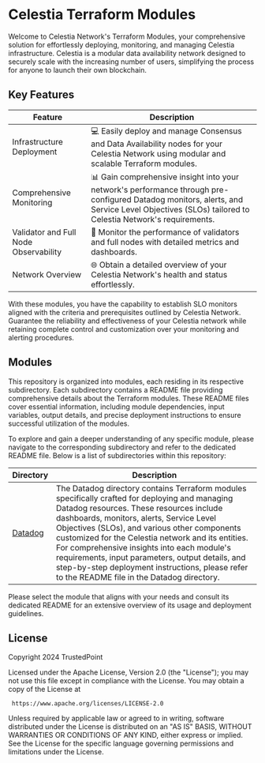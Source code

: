 # Celestia Terraform Modules

Welcome to Celestia Network's Terraform Modules, your comprehensive solution for effortlessly deploying, monitoring, and managing Celestia infrastructure. Celestia is a modular data availability network designed to securely scale with the increasing number of users, simplifying the process for anyone to launch their own blockchain.

## Key Features

| Feature                               | Description                                                                                                                                                                                  |
| ------------------------------------- | -------------------------------------------------------------------------------------------------------------------------------------------------------------------------------------------- |
| Infrastructure Deployment             | 💻 Easily deploy and manage Consensus and Data Availability nodes for your Celestia Network using modular and scalable Terraform modules.                                                       |
| Comprehensive Monitoring              | 📊 Gain comprehensive insight into your network's performance through pre-configured Datadog monitors, alerts, and Service Level Objectives (SLOs) tailored to Celestia Network's requirements. |
| Validator and Full Node Observability | 👀 Monitor the performance of validators and full nodes with detailed metrics and dashboards.                                                                                                   |
| Network Overview                      | 🌐 Obtain a detailed overview of your Celestia Network's health and status effortlessly.                                                                                                        |

With these modules, you have the capability to establish SLO monitors aligned with the criteria and prerequisites outlined by Celestia Network. Guarantee the reliability and effectiveness of your Celestia network while retaining complete control and customization over your monitoring and alerting procedures.

## Modules

This repository is organized into modules, each residing in its respective subdirectory. Each subdirectory contains a README file providing comprehensive details about the Terraform modules. These README files cover essential information, including module dependencies, input variables, output details, and precise deployment instructions to ensure successful utilization of the modules.

To explore and gain a deeper understanding of any specific module, please navigate to the corresponding subdirectory and refer to the dedicated README file. Below is a list of subdirectories within this repository:

| Directory             | Description                                                                                                                                                                                                                                                                                                                                                                                                                                                                                     |
| --------------------- | ----------------------------------------------------------------------------------------------------------------------------------------------------------------------------------------------------------------------------------------------------------------------------------------------------------------------------------------------------------------------------------------------------------------------------------------------------------------------------------------------- |
| [Datadog](./datadog/) | The Datadog directory contains Terraform modules specifically crafted for deploying and managing Datadog resources. These resources include dashboards, monitors, alerts, Service Level Objectives (SLOs), and various other components customized for the Celestia network and its entities. For comprehensive insights into each module's requirements, input parameters, output details, and step-by-step deployment instructions, please refer to the README file in the Datadog directory. |

Please select the module that aligns with your needs and consult its dedicated README for an extensive overview of its usage and deployment guidelines.

## License

Copyright 2024 TrustedPoint

Licensed under the Apache License, Version 2.0 (the "License");
you may not use this file except in compliance with the License.
You may obtain a copy of the License at

     https://www.apache.org/licenses/LICENSE-2.0

Unless required by applicable law or agreed to in writing, software
distributed under the License is distributed on an "AS IS" BASIS,
WITHOUT WARRANTIES OR CONDITIONS OF ANY KIND, either express or implied.
See the License for the specific language governing permissions and
limitations under the License.
